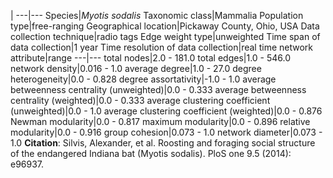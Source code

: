 |
---|---
Species|*Myotis sodalis*
Taxonomic class|Mammalia
Population type|free-ranging
Geographical location|Pickaway County, Ohio, USA
Data collection technique|radio tags
Edge weight type|unweighted
Time span of data collection|1 year
Time resolution of data collection|real time
network attribute|range
---|---
total nodes|2.0 - 181.0
total edges|1.0 - 546.0
network density|0.016 - 1.0
average degree|1.0 - 27.0
degree heterogeneity|0.0 - 0.828
degree assortativity|-1.0 - 1.0
average betweenness centrality (unweighted)|0.0 - 0.333
average betweenness centrality (weighted)|0.0 - 0.333
average clustering coefficient (unweighted)|0.0 - 1.0
average clustering coefficient (weighted)|0.0 - 0.876
Newman modularity|0.0 - 0.817
maximum modularity|0.0 - 0.896
relative modularity|0.0 - 0.916
group cohesion|0.073 - 1.0
network diameter|0.073 - 1.0
**Citation**: Silvis, Alexander, et al. 
Roosting and foraging social structure of the endangered Indiana bat (Myotis sodalis).
 PloS one 9.5 (2014): e96937.